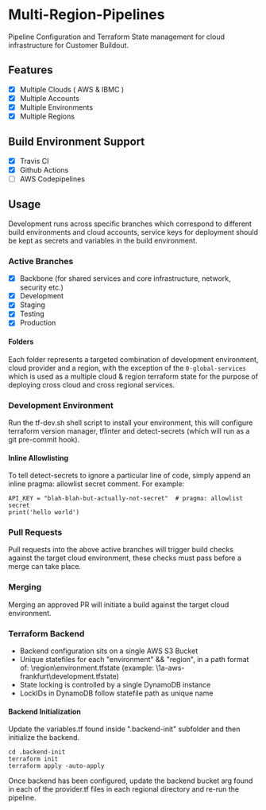 # Multi-Region-Pipelines
Pipeline Configuration and Terraform State management for cloud infrastructure for Customer Buildout.

## Features 
- [x] Multiple Clouds ( AWS & IBMC )
- [x] Multiple Accounts
- [x] Multiple Environments
- [x] Multiple Regions

## Build Environment Support
- [x] Travis CI
- [x] Github Actions
- [ ] AWS Codepipelines

## Usage
Development runs across specific branches which correspond to different build environments and cloud accounts, service keys for deployment should be kept as secrets and variables in the build environment.

### Active Branches 
- [x] Backbone (for shared services and core infrastructure, network, security etc.)
- [x] Development
- [x] Staging
- [x] Testing
- [x] Production

#### Folders 
Each folder represents a targeted combination of development environment, cloud provider and a region, with the exception of the `0-global-services` which is used as a multiple cloud & region terraform state for the purpose of deploying cross cloud and cross regional services.

### Development Environment
Run the tf-dev.sh shell script to install your environment, this will configure terraform version manager, tflinter and detect-secrets (which will run as a git pre-commit hook).

#### Inline Allowlisting
To tell detect-secrets to ignore a particular line of code, simply append an inline pragma: allowlist secret comment. For example:

```
API_KEY = "blah-blah-but-actually-not-secret"  # pragma: allowlist secret
print('hello world')
```

### Pull Requests
Pull requests into the above active branches will trigger build checks against the target cloud environment, these checks must pass before a merge can take place.

### Merging
Merging an approved PR will initiate a build against the target cloud environment.

### Terraform Backend
- Backend configuration sits on a single AWS S3 Bucket
- Unique statefiles for each "environment" && "region", in a path format of: \region\environment.tfstate (example: \1a-aws-frankfurt\development.tfstate)
- State locking is controlled by a single DynamoDB instance
- LockIDs in DynamoDB follow statefile path as unique name

#### Backend Initialization
Update the variables.tf found inside ".backend-init" subfolder and then initialize the backend.

```
cd .backend-init
terraform init
terraform apply -auto-apply
```

Once backend has been configured, update the backend bucket arg found in each of the provider.tf files in each regional directory and re-run the pipeline.
